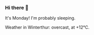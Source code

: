 ### Hi there :wave:

It's Monday! I'm probably sleeping.

Weather in Winterthur: overcast, at +12°C.

